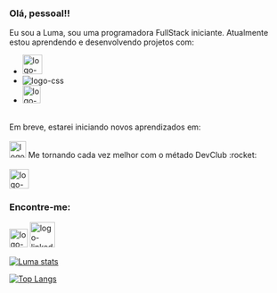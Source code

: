 ### Olá, pessoal!!

Eu sou a Luma, sou uma programadora FullStack iniciante. Atualmente estou aprendendo e desenvolvendo projetos com:
<br>
- <img height="35px" src="https://encrypted-tbn0.gstatic.com/images?q=tbn:ANd9GcREQI4cmxzQkYiA4OBsXZwvX1pe-6-abjnZFlalQ6hEYDRxZIAZYvKCMg2qKhwT3vB7H1I&usqp=CAU" alt="logo-html" />
- <img src="https://img.shields.io/badge/CSS-239120?&style=for-the-badge&logo=css3&logoColor=white" alt="logo-css" />
- <img height="32px" src="https://w7.pngwing.com/pngs/172/554/png-transparent-javascript-html-computer-software-web-browser-watermark-angle-text-rectangle.png" alt="logo-JSandReact" />
<br>
Em breve, estarei iniciando novos aprendizados em:
<br>
<br>
<img height="30px" src="https://upload.wikimedia.org/wikipedia/commons/thumb/a/a7/React-icon.svg/1200px-React-icon.svg.png" alt="logo-React" />
Me tornando cada vez melhor com o métado DevClub :rocket:
<br>
<br>
<a href="https://hotmart.com/pt-br/marketplace/produtos/devclub/U67944074A"> <img height="35px" src="https://rodolfomori.com.br/wp-content/uploads/elementor/thumbs/LOGO_1-pl6s0w83bob17fyv2myc9hccfjkrd6md916y3lfbcg.png" alt="logo-devclub"/></a>

### Encontre-me:
<a href="https://www.instagram.com/lumaxavier12"><img height="33px" src="https://is1-ssl.mzstatic.com/image/thumb/Purple116/v4/6b/e6/49/6be649ff-ebc7-12d6-79e6-1d00d0447d2b/Prod-0-1x_U007emarketing-0-7-0-85-220.png/1200x630wa.png" alt="logo-instagram"/></a>
<a href="www.linkedin.com/in/luma-xavier12"><img height="45px" src="https://logospng.org/download/linkedin/logo-linkedin-1024.png" alt="logo-linkedin"/></a>

[![Luma stats](https://github-readme-stats.vercel.app/api?username=LumaXavier12)](https://github.com/anuraghazra/github-readme-stats)

[![Top Langs](https://github-readme-stats.vercel.app/api/top-langs/?username=LumaXavier12)](https://github.com/anuraghazra/github-readme-stats)
